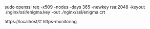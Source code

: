 sudo openssl req -x509 -nodes -days 365 -newkey rsa:2048 -keyout ./nginx/ssl/enigma.key -out ./nginx/ssl/enigma.crt


https://localhost/# https-monitoring
